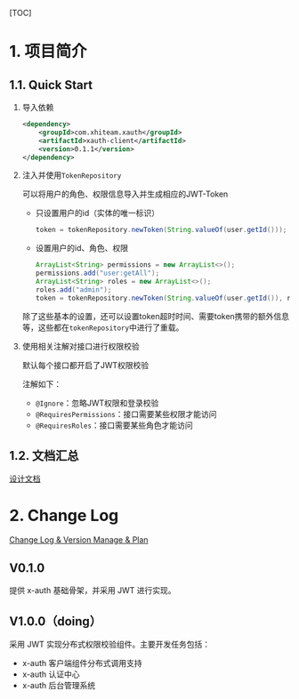 [TOC]

# 1. 项目简介

## 1.1. Quick Start

1. 导入依赖

   ```xml
   <dependency>
       <groupId>com.xhiteam.xauth</groupId>
       <artifactId>xauth-client</artifactId>
       <version>0.1.1</version>
   </dependency>
   ```
   
2. 注入并使用`TokenRepository`

   可以将用户的角色、权限信息导入并生成相应的JWT-Token

   - 只设置用户的id（实体的唯一标识）
   
     ```java
     token = tokenRepository.newToken(String.valueOf(user.getId()));
     ```
   
   - 设置用户的id、角色、权限
   
     ```java
     ArrayList<String> permissions = new ArrayList<>();
     permissions.add("user:getAll");
     ArrayList<String> roles = new ArrayList<>();
     roles.add("admin");
     token = tokenRepository.newToken(String.valueOf(user.getId()), roles, permissions, null);
     ```
   
   除了这些基本的设置，还可以设置token超时时间、需要token携带的额外信息等，这些都在`tokenRepository`中进行了重载。
   
3. 使用相关注解对接口进行权限校验

   默认每个接口都开启了JWT权限校验

   注解如下：

   - `@Ignore`：忽略JWT权限和登录校验
   - `@RequiresPermissions`：接口需要某些权限才能访问
   - `@RequiresRoles`：接口需要某些角色才能访问

## 1.2. 文档汇总

[设计文档](./doc/design-document.md)

# 2. Change Log

[Change Log & Version Manage & Plan](./doc/change-log.md)

## V0.1.0

提供 x-auth 基础骨架，并采用 JWT 进行实现。

## V1.0.0（doing）

采用 JWT 实现分布式权限校验组件。主要开发任务包括：

- x-auth 客户端组件分布式调用支持
- x-auth 认证中心
- x-auth 后台管理系统